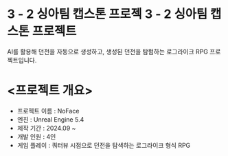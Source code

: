 3 - 2 싱아팀 캡스톤 프로젝 3 - 2 싱아팀 캡스톤 프로젝트
========================================================
AI를 활용해 던전을 자동으로 생성하고, 생성된 던전을 탐험하는 로그라이크 RPG 프로젝트입니다.


<프로젝트 개요>
===============
* 프로젝트 이름 : NoFace
* 엔진 : Unreal Engine 5.4
* 제작 기간 : 2024.09 ~
* 개발 인원 : 4인
* 게임 플레이 : 쿼터뷰 시점으로 던전을 탐색하는 로그라이크 형식 RPG

